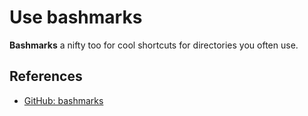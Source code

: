# Use bashmarks

**Bashmarks** a nifty too for cool shortcuts for directories you often use.

## References

- [GitHub: bashmarks](https://github.com/huyng/bashmarks)
